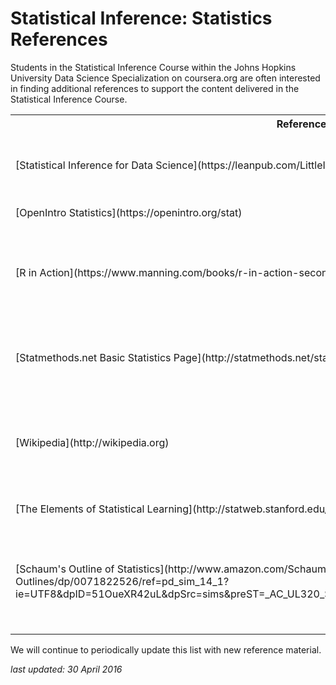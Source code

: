# Statistical Inference: Statistics References

Students in the Statistical Inference Course within the Johns Hopkins University Data Science Specialization on coursera.org are often interested in finding additional references to support the content delivered in the Statistical Inference Course.

<table>
<tr><th>Reference</th><th>Description</th></tr>
<tr><td>[Statistical Inference for Data Science](https://leanpub.com/LittleInferenceBook)</td><td>Start here! Written by Brian Caffo, the instructor for *Statistical Inference* this is the book that is designed to accompany the Johns Hopkins University *Statistical Inference* course, and it's available for low (or no) cost on leanpub.org. </td></tr>
<tr><td>[OpenIntro Statistics](https://openintro.org/stat)</td><td>Openintro.org provides a set of three statistics courses that include books and videos.  </td></tr>
<tr><td>[R in Action](https://www.manning.com/books/r-in-action-second-edition)</td><td>Written by Robert Kabacoff, *R in Action* is an excellent overall reference for R, written by a statistician. It includes code and detailed explanations of a variety of techniques used in the *Statistical Inference* course, such as basic statistics, t-tests, comparing multiple groups, and power analysis.</td></tr>
<tr><td>[Statmethods.net Basic Statistics Page](http://statmethods.net/stats/index.html) </td><td>Also developed by Robert Kabacoff, statmethods.net is the online companion to *R in Action*. It contains content about a variety of statistical methods., as well as a list of [additional books and tutorials](http://statmethods.net/about/books.html).</td></tr>
<tr><td>[Wikipedia](http://wikipedia.org)</td><td>Wikipedia is always a great place to start when one needs to answer some questions about a statistical method. For example, the link on the [Central Limit Theorem](https://en.wikipedia.org/wiki/Central_limit_theorem) is useful for one of the two components of the *Statistical Inference* course project.</td></tr>
<tr><td>[The Elements of Statistical Learning](http://statweb.stanford.edu/~tibs/ElemStatLearn/)</td><td>ESL is very useful as a supplement to the *Practical Machine Learning* course later in the Data Science Specialization.</td></tr>
<tr><td>[Schaum's Outline of Statistics](http://www.amazon.com/Schaums-Outline-Statistics-5th-Outlines/dp/0071822526/ref=pd_sim_14_1?ie=UTF8&dpID=51OueXR42uL&dpSrc=sims&preST=_AC_UL320_SR238%2C320_&refRID=11YKF2R7S40J9RPMM4WP)</td><td>Having relied on *Schaum's Outlines* to get me through engineering calculus when I was in college, I've always appreciated the problem solving approach in the Schaum's books. The *Statistics Outline (Fifth Edition)* includes more than 500 fully solved problems, examples, and practice exercises. it also includes access to detailed videos that are related to the problems.
</table>

We will continue to periodically update this list with new reference material.

*last updated: 30 April 2016*
